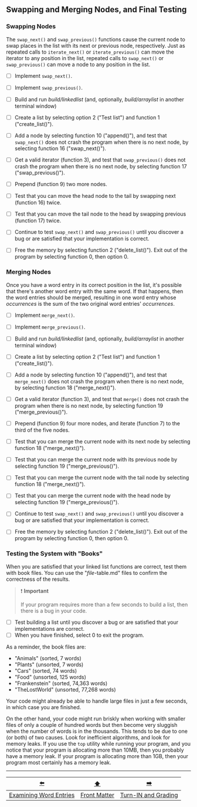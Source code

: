 ## Swapping and Merging Nodes, and Final Testing

### Swapping Nodes

The `swap_next()` and `swap_previous()` functions cause the current node to swap places in the list with its next or previous node, respectively.
Just as repeated calls to `iterate_next()` or `iterate_previous()` can move the iterator to any position in the list,
repeated calls to `swap_next()` or `swap_previous()` can move a node to any position in the list.

- [ ] Implement `swap_next()`.
- [ ] Implement `swap_previous()`.


- [ ] Build and run *build/linkedlist* (and, optionally, *build/arraylist* in another terminal window)
- [ ] Create a list by selecting option 2 ("Test list") and function 1 ("create_list()").
- [ ] Add a node by selecting function 10 ("append()"), and test that `swap_next()` does not crash the program when there is no next node, by selecting function 16 ("swap_next()").
- [ ] Get a valid iterator (function 3), and test that `swap_previous()` does not crash the program when there is no next node, by selecting function 17 ("swap_previous()").
- [ ] Prepend (function 9) two more nodes.
- [ ] Test that you can move the head node to the tail by swapping next (function 16) twice.
- [ ] Test that you can move the tail node to the head by swapping previous (function 17) twice.
- [ ] Continue to test `swap_next()` and `swap_previous()` until you discover a bug or are satisfied that your implementation is correct.
- [ ] Free the memory by selecting function 2 ("delete_list()").
  Exit out of the program by selecting function 0, then option 0.



### Merging Nodes

Once you have a word entry in its correct position in the list, it's possible that there's another word entry with the same word.
If that happens, then the word entries should be merged, resulting in one word entry whose *occurrences* is the sum of the two original word entries' *occurrences*.


- [ ] Implement `merge_next()`.
- [ ] Implement `merge_previous()`.


- [ ] Build and run *build/linkedlist* (and, optionally, *build/arraylist* in another terminal window)
- [ ] Create a list by selecting option 2 ("Test list") and function 1 ("create_list()").
- [ ] Add a node by selecting function 10 ("append()"), and test that `merge_next()` does not crash the program when there is no next node, by selecting function 18 ("merge_next()").
- [ ] Get a valid iterator (function 3), and test that `merge()` does not crash the program when there is no next node, by selecting function 19 ("merge_previous()").
- [ ] Prepend (function 9) four more nodes, and iterate (function 7) to the third of the five nodes.
- [ ] Test that you can merge the current node with its next node by selecting function 18 ("merge_next()").
- [ ] Test that you can merge the current node with its previous node by selecting function 19 ("merge_previous()").
- [ ] Test that you can merge the current node with the tail node by selecting function 18 ("merge_next()").
- [ ] Test that you can merge the current node with the head node by selecting function 19 ("merge_previous()").
- [ ] Continue to test `swap_next()` and `swap_previous()` until you discover a bug or are satisfied that your implementation is correct.
- [ ] Free the memory by selecting function 2 ("delete_list()").
  Exit out of the program by selecting function 0, then option 0.


### Testing the System with "Books"

When you are satisfied that your linked list functions are correct, test them with book files.
You can use the "*file*-table.md" files to confirm the correctness of the results.

> ❗️ **Important**
>
> If your program requires more than a few seconds to build a list, then there is a bug in your code.

- [ ] Test building a list until you discover a bug or are satisfied that your implementations are correct.
- [ ] When you have finished, select 0 to exit the program.

As a reminder, the book files are:

- "Animals" (sorted, 7 words)
- "Plants" (unsorted, 7 words)
- "Cars" (sorted, 74 words)
- "Food" (unsorted, 125 words)
- "Frankenstein" (sorted, 74,363 words)
- "TheLostWorld" (unsorted, 77,268 words)

Your code might already be able to handle large files in just a few seconds, in which case you are finished.

On the other hand, your code might run briskly when working with smaller files of only a couple of hundred words but then become very sluggish when the number of words is in the thousands.
This tends to be due to one (or both) of two causes.
Look for inefficient algorithms, and look for memory leaks.
If you use the `top` utility while running your program, and you notice that your program is allocating more than 10MB, then you probably have a memory leak.
If your program is allocating more than 1GB, then your program most certainly has a memory leak.

---

|           [⬅️](11-examine-word-entries.md)           |      [⬆️](../README.md)      |   [➡️](13-grading.md)    |
|:----------------------------------------------------:|:----------------------------:|:------------------------:|
| [Examining Word Entries](11-examine-word-entries.md) | [Front Matter](../README.md) | [Turn-IN and Grading](13-grading.md) |
